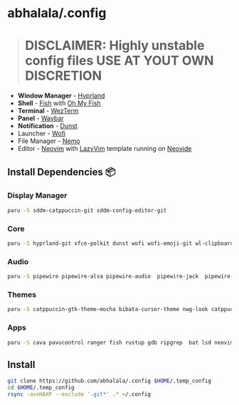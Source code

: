 # abhalala/.config

> # **DISCLAIMER**: Highly unstable config files **USE AT YOUT OWN DISCRETION**

- **Window Manager** - [Hyprland](https://github.com/hyprwm/Hyprland)
- **Shell** - [Fish](https://fishshell.com/) with [Oh My Fish](https://github.com/oh-my-fish/oh-my-fish)
- **Terminal** - [WezTerm](https://github.com/wez/wezterm)
- **Panel** - [Waybar](https://aur.archlinux.org/waybar-hyprland-git)
- **Notification** - [Dunst]()
- Launcher - [Wofi]()
- File Manager - [Nemo]()
- Editor - [Neovim]() with [LazyVim]() template running on [Neovide]()

## Install Dependencies 📦

### Display Manager
```bash
paru -S sddm-catppuccin-git sddm-config-editor-git
```

### Core
```bash
paru -S hyprland-git xfce-polkit dunst wofi wofi-emoji-git wl-clipboard wf-recorder wlogout grimblast-git hyprpicker-git hyprpaper-git xdg-desktop-portal-hyprland-git ffmpegthumbnailer tumbler wtypecolord imagemagick swaylock-effects qt5-wayland qt6-wayland waybar-hyprland-git pamixer pipewire
```

### Audio
```bash
paru -S pipewire pipewire-alsa pipewire-audio  pipewire-jack  pipewire-pulse wireplumber
```

### Themes
```bash
paru -S catppuccin-gtk-theme-mocha bibata-cursor-theme nwg-look catppuccin-mocha-grub-theme-git kvantum
```

### Apps
```bash
paru -S cava pavucontrol ranger fish rustup gdb ripgrep  bat lsd neovim neovide viewnior noise-suppression-for-voice nemo nemo-fileroller
```

## Install
```bash
git clone https://github.com/abhalala/.config $HOME/.temp_config
cd $HOME/.temp_config
rsync -avxHAXP --exclude '.git*' .* ~/.config
```


